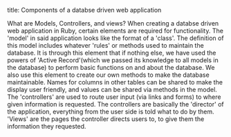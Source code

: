 title: Components of a databse driven web application

What are Models, Controllers, and views?  When creating a databse driven web application in Ruby, certain elements are required for functionality.  The 'model' in said application looks like the format of a 'class'.  The definition of this model includes whatever 'rules' or methods used to maintain the database.  It is through this element that if nothing else, we have used the powers of 'Active Record'(which we passed its knowledge to all models in the database) to perform basic functions on and about the database.  We also use this element to create our own methods to make the database maintainable.  Names for columns in other tables can be shared to make the display user friendly, and values can be shared via methods in the model.  The 'controllers' are used to route user input (via links and forms) to where given information is requested.  The controllers are basically the 'director' of the application, everything from the user side is told what to do by them.  'Views' are the pages the controller directs users to, to give them the information they requested.
